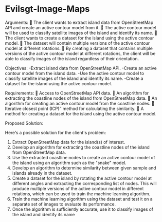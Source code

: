 # Evilsgt-Image-Maps


Arguments:
 The client wants to extract island data from OpenStreetMap API and create an active
contour model from it.
 The active contour model will be used to classify satellite images of the island and
identify its name.
 The client wants to create a dataset for the island using the active contour model.
 The dataset will contain multiple versions of the active contour model at different
rotations.
 By creating a dataset that contains multiple versions of the active contour model at
different rotations, the client will be able to classify images of the island regardless of
their orientation.

Objectives:
-Extract island data from OpenStreetMap API. 
-Create an active contour model from the island data.
-Use the active contour model to classify satellite images of the island and identify its name. 
-Create a dataset for the island using the active contour model. 

Requirements:
 Access to OpenStreetMap API data.
 An algorithm for extracting the coastline nodes of the island from OpenStreetMap data.
 An algorithm for creating an active contour model from the coastline nodes.
 Iterative closest point (ICP)” method for calculating the similarity.
 A method for creating a dataset for the island using the active contour model.

Proposed Solution:

Here's a possible solution for the client's problem:
1. Extract OpenStreetMap data for the island(s) of interest.
2. Develop an algorithm for extracting the coastline nodes of the island from
OpenStreetMap data.
3. Use the extracted coastline nodes to create an active contour model of the island using an
algorithm such as the "snake" model.
4. Develop an algorithm to determine similarity between given sample and islands already
in the dataset.
5. Create a dataset for the island by rotating the active contour model at different angles and
extracting the corresponding list of nodes. This will produce multiple versions of the
active contour model in different rotations, which can be used to train the machine
learning algorithm.
6. Train the machine learning algorithm using the dataset and test it on a separate set of
images to evaluate its performance.
7. Once the algorithm is sufficiently accurate, use it to classify images of the island and
identify its name

